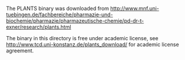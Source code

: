 The PLANTS binary was downloaded from http://www.mnf.uni-tuebingen.de/fachbereiche/pharmazie-und-biochemie/pharmazie/pharmazeutische-chemie/pd-dr-t-exner/research/plants.html

The binary in this directory is free under academic license, see http://www.tcd.uni-konstanz.de/plants_download/ for academic license agreement.
